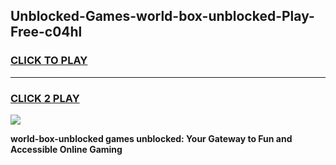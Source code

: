 
## Unblocked-Games-world-box-unblocked-Play-Free-c04hl
<h3>
<a href="https://premium76.site?title=world-box-unblocked&ref=18A">CLICK TO PLAY</a></h3>
<hr>

<h3>
<a href="https://premium76.site?title=world-box-unblocked&ref=18A">CLICK 2 PLAY</a>
  
</h3>

<a href="https://premium76.site?title=world-box-unblocked&ref=18A"><img src="https://clearcache.store/games.png"></a>


**world-box-unblocked games unblocked: Your Gateway to Fun and Accessible Online Gaming**
